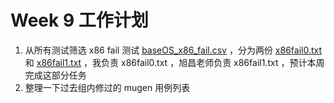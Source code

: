 # Week 9 工作计划

1. 从所有测试筛选 x86 fail 测试 [baseOS_x86_fail.csv](../Done/Week9/lists/baseOS_x86_fail.csv) ，分为两份 [x86fail0.txt](../Done/Week9/lists/x86fail0.txt) 和 [x86fail1.txt](../Done/Week9/lists/x86fail1.txt) ，我负责 x86fail0.txt ，旭昌老师负责 x86fail1.txt ，预计本周完成这部分任务
2. 整理一下过去组内修过的 mugen 用例列表
